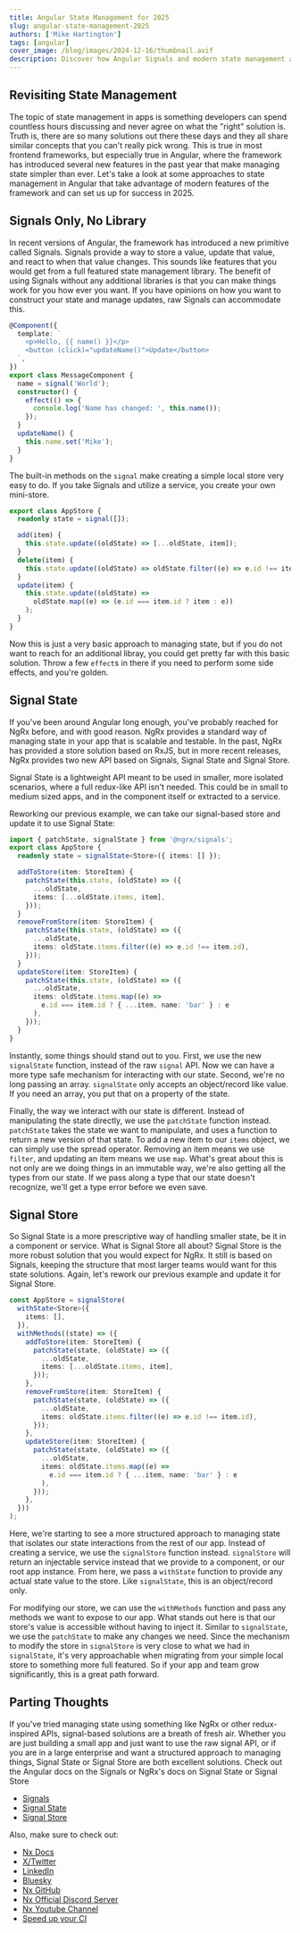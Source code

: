 ```yaml
---
title: Angular State Management for 2025
slug: angular-state-management-2025
authors: ['Mike Hartington']
tags: [angular]
cover_image: /blog/images/2024-12-16/thumbnail.avif
description: Discover how Angular Signals and modern state management approaches simplify application development in 2025.
---
```


## Revisiting State Management

The topic of state management in apps is something developers can spend countless hours discussing and never agree on what the "right" solution is. Truth is, there are so many solutions out there these days and they all share similar concepts that you can't really pick wrong. This is true in most frontend frameworks, but especially true in Angular, where the framework has introduced several new features in the past year that make managing state simpler than ever. Let's take a look at some approaches to state management in Angular that take advantage of modern features of the framework and can set us up for success in 2025.

## Signals Only, No Library

In recent versions of Angular, the framework has introduced a new primitive called Signals. Signals provide a way to store a value, update that value, and react to when that value changes. This sounds like features that you would get from a full featured state management library. The benefit of using Signals without any additional libraries is that you can make things work for you how ever you want. If you have opinions on how you want to construct your state and manage updates, raw Signals can accommodate this.

```ts
@Component({
  template: `
    <p>Hello, {{ name() }}</p>
    <button (click)="updateName()">Update</button>
  `,
})
export class MessageComponent {
  name = signal('World');
  constructor() {
    effect(() => {
      console.log('Name has changed: ', this.name());
    });
  }
  updateName() {
    this.name.set('Mike');
  }
}
```

The built-in methods on the `signal` make creating a simple local store very easy to do. If you take Signals and utilize a service, you create your own mini-store.

```ts
export class AppStore {
  readonly state = signal([]);

  add(item) {
    this.state.update((oldState) => [...oldState, item]);
  }
  delete(item) {
    this.state.update((oldState) => oldState.filter((e) => e.id !== item.id));
  }
  update(item) {
    this.state.update((oldState) =>
      oldState.map((e) => (e.id === item.id ? item : e))
    );
  }
}
```

Now this is just a very basic approach to managing state, but if you do not want to reach for an additional libray, you could get pretty far with this basic solution. Throw a few `effect`s in there if you need to perform some side effects, and you're golden.

## Signal State

If you've been around Angular long enough, you've probably reached for NgRx before, and with good reason. NgRx provides a standard way of managing state in your app that is scalable and testable. In the past, NgRx has provided a store solution based on RxJS, but in more recent releases, NgRx provides two new API based on Signals, Signal State and Signal Store.

Signal State is a lightweight API meant to be used in smaller, more isolated scenarios, where a full redux-like API isn't needed. This could be in small to medium sized apps, and in the component itself or extracted to a service.

Reworking our previous example, we can take our signal-based store and update it to use Signal State:

```ts
import { patchState, signalState } from '@ngrx/signals';
export class AppStore {
  readonly state = signalState<Store>({ items: [] });

  addToStore(item: StoreItem) {
    patchState(this.state, (oldState) => ({
      ...oldState,
      items: [...oldState.items, item],
    }));
  }
  removeFromStore(item: StoreItem) {
    patchState(this.state, (oldState) => ({
      ...oldState,
      items: oldState.items.filter((e) => e.id !== item.id),
    }));
  }
  updateStore(item: StoreItem) {
    patchState(this.state, (oldState) => ({
      ...oldState,
      items: oldState.items.map((e) =>
        e.id === item.id ? { ...item, name: 'bar' } : e
      ),
    }));
  }
}
```

Instantly, some things should stand out to you. First, we use the new `signalState` function, instead of the raw `signal` API. Now we can have a more type safe mechanism for interacting with our state. Second, we're no long passing an array. `signalState` only accepts an object/record like value. If you need an array, you put that on a property of the state.

Finally, the way we interact with our state is different. Instead of manipulating the state directly, we use the `patchState` function instead. `patchState` takes the state we want to manipulate, and uses a function to return a new version of that state. To add a new item to our `items` object, we can simply use the spread operator. Removing an item means we use `filter`, and updating an item means we use `map`. What's great about this is not only are we doing things in an immutable way, we're also getting all the types from our state. If we pass along a type that our state doesn't recognize, we'll get a type error before we even save.

## Signal Store

So Signal State is a more prescriptive way of handling smaller state, be it in a component or service. What is Signal Store all about? Signal Store is the more robust solution that you would expect for NgRx. It still is based on Signals, keeping the structure that most larger teams would want for this state solutions. Again, let's rework our previous example and update it for Signal Store.

```ts
const AppStore = signalStore(
  withState<Store>({
    items: [],
  }),
  withMethods((state) => ({
    addToStore(item: StoreItem) {
      patchState(state, (oldState) => ({
        ...oldState,
        items: [...oldState.items, item],
      }));
    },
    removeFromStore(item: StoreItem) {
      patchState(state, (oldState) => ({
        ...oldState,
        items: oldState.items.filter((e) => e.id !== item.id),
      }));
    },
    updateStore(item: StoreItem) {
      patchState(state, (oldState) => ({
        ...oldState,
        items: oldState.items.map((e) =>
          e.id === item.id ? { ...item, name: 'bar' } : e
        ),
      }));
    },
  }))
);
```

Here, we're starting to see a more structured approach to managing state that isolates our state interactions from the rest of our app. Instead of creating a service, we use the `signalStore` function instead. `signalStore` will return an injectable service instead that we provide to a component, or our root app instance. From here, we pass a `withState` function to provide any actual state value to the store. Like `signalState`, this is an object/record only.

For modifying our store, we can use the `withMethods` function and pass any methods we want to expose to our app. What stands out here is that our store's value is accessible without having to inject it. Similar to `signalState`, we use the `patchState` to make any changes we need. Since the mechanism to modify the store in `signalStore` is very close to what we had in `signalState`, it's very approachable when migrating from your simple local store to something more full featured. So if your app and team grow significantly, this is a great path forward.

## Parting Thoughts

If you've tried managing state using something like NgRx or other redux-inspired APIs, signal-based solutions are a breath of fresh air. Whether you are just building a small app and just want to use the raw signal API, or if you are in a large enterprise and want a structured approach to managing things, Signal State or Signal Store are both excellent solutions. Check out the Angular docs on the Signals or NgRx's docs on Signal State or Signal Store

- [Signals](https://angular.dev/essentials/signals)
- [Signal State](https://ngrx.io/guide/signals/signal-state)
- [Signal Store](https://ngrx.io/guide/signals/signal-store)

Also, make sure to check out:

- [Nx Docs](https://www.notion.so/getting-started/intro)
- [X/Twitter](https://twitter.com/nxdevtools)
- [LinkedIn](https://www.linkedin.com/company/nrwl/)
- [Bluesky](https://bsky.app/profile/nx.dev)
- [Nx GitHub](https://github.com/nrwl/nx)
- [Nx Official Discord Server](https://go.nx.dev/community)
- [Nx Youtube Channel](https://www.youtube.com/@nxdevtools)
- [Speed up your CI](/nx-cloud)
